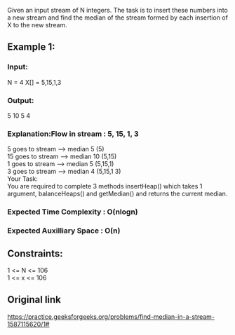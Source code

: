 Given an input stream of N integers. The task is to insert these numbers into a new stream and find the median of the stream formed by each insertion of X to the new stream.

## Example 1:

### Input:
N = 4
X[] = 5,15,1,3
### Output:
5
10
5
4
### Explanation:Flow in stream : 5, 15, 1, 3 
5 goes to stream --> median 5 (5)   
15 goes to stream --> median 10 (5,15)   
1 goes to stream --> median 5 (5,15,1)    
3 goes to stream --> median 4 (5,15,1 3)   
Your Task:  
You are required to complete 3 methods insertHeap() which takes 1 argument,   balanceHeaps() and getMedian() and returns the current median.  
### Expected Time Complexity : O(nlogn)
### Expected Auxilliary Space : O(n)
 
## Constraints:
1 <= N <= 106  
1 <= x <= 106  

## Original link
https://practice.geeksforgeeks.org/problems/find-median-in-a-stream-1587115620/1#